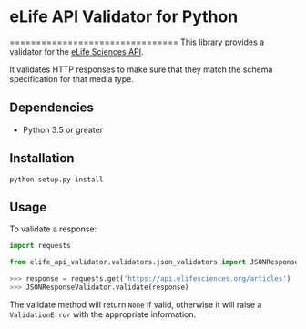 # eLife API Validator for Python
================================
This library provides a validator for the [eLife Sciences API](https://github.com/elifesciences/api-raml).

It validates HTTP responses to make sure that they match the schema specification for that media type.

Dependencies
------------

* Python 3.5 or greater

Installation
------------

`python setup.py install`

Usage
-----

To validate a response:

```python
import requests

from elife_api_validator.validators.json_validators import JSONResponseValidator

>>> response = requests.get('https://api.elifesciences.org/articles')
>>> JSONResponseValidator.validate(response)

```
The validate method will return `None` if valid, otherwise it will raise a `ValidationError` with the appropriate information.